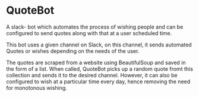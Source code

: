 # QuoteBot
A slack- bot which automates the process of wishing people and can be configured to send quotes along with that at a user scheduled time.

This bot uses a given channel on Slack, on this  channel, it sends automated Quotes or wishes depending on the needs of the user.

The quotes are scraped from a website using BeautifulSoup and saved in the form of a list.
When called, QuoteBot picks up a random quote fromt this collection and sends it to the desired channel.
However, it can also be configured to wish at a particular time every day, hence removing the need for monotonous wishing.
